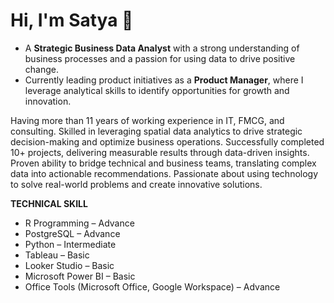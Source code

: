 # Hi, I'm Satya :wave:

- A **Strategic Business Data Analyst** with a strong understanding of business processes and a passion for using data to drive positive change.
- Currently leading product initiatives as a **Product Manager**, where I leverage analytical skills to identify opportunities for growth and innovation.

Having more than 11 years of working experience in IT, FMCG, and consulting. Skilled in leveraging spatial data analytics to drive strategic decision-making and optimize business operations. Successfully completed 10+ projects, delivering measurable results through data-driven insights. Proven ability to bridge technical and business teams, translating complex data into actionable recommendations. Passionate about using technology to solve real-world problems and create innovative solutions.

**TECHNICAL SKILL**
- R Programming – Advance
- PostgreSQL – Advance
- Python – Intermediate
- Tableau – Basic
- Looker Studio – Basic
- Microsoft Power BI – Basic
- Office Tools (Microsoft Office, Google Workspace) – Advance
